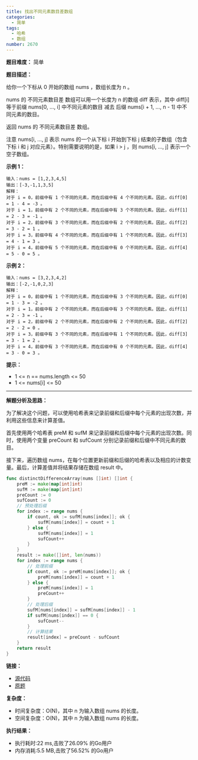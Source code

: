 ```yaml
---
title: 找出不同元素数目差数组
categories:
  - 简单
tags:
  - 哈希
  - 数组
number: 2670
---
```


**题目难度：** 简单

**题目描述：**

给你一个下标从 0 开始的数组 nums ，数组长度为 n 。

nums 的 不同元素数目差 数组可以用一个长度为 n 的数组 diff 表示，其中 diff[i] 等于前缀 nums[0, ..., i] 中不同元素的数目 减去 后缀 nums[i + 1, ..., n - 1] 中不同元素的数目。

返回 nums 的 不同元素数目差 数组。

注意 nums[i, ..., j] 表示 nums 的一个从下标 i 开始到下标 j 结束的子数组（包含下标 i 和 j 对应元素）。特别需要说明的是，如果 i > j ，则 nums[i, ..., j] 表示一个空子数组。

**示例 1：**
```
输入：nums = [1,2,3,4,5]
输出：[-3,-1,1,3,5]
解释：
对于 i = 0，前缀中有 1 个不同的元素，而在后缀中有 4 个不同的元素。因此，diff[0] = 1 - 4 = -3 。
对于 i = 1，前缀中有 2 个不同的元素，而在后缀中有 3 个不同的元素。因此，diff[1] = 2 - 3 = -1 。
对于 i = 2，前缀中有 3 个不同的元素，而在后缀中有 2 个不同的元素。因此，diff[2] = 3 - 2 = 1 。
对于 i = 3，前缀中有 4 个不同的元素，而在后缀中有 1 个不同的元素。因此，diff[3] = 4 - 1 = 3 。
对于 i = 4，前缀中有 5 个不同的元素，而在后缀中有 0 个不同的元素。因此，diff[4] = 5 - 0 = 5 。
```


**示例 2：**
```
输入：nums = [3,2,3,4,2]
输出：[-2,-1,0,2,3]
解释：
对于 i = 0，前缀中有 1 个不同的元素，而在后缀中有 3 个不同的元素。因此，diff[0] = 1 - 3 = -2 。
对于 i = 1，前缀中有 2 个不同的元素，而在后缀中有 3 个不同的元素。因此，diff[1] = 2 - 3 = -1 。
对于 i = 2，前缀中有 2 个不同的元素，而在后缀中有 2 个不同的元素。因此，diff[2] = 2 - 2 = 0 。
对于 i = 3，前缀中有 3 个不同的元素，而在后缀中有 1 个不同的元素。因此，diff[3] = 3 - 1 = 2 。
对于 i = 4，前缀中有 3 个不同的元素，而在后缀中有 0 个不同的元素。因此，diff[4] = 3 - 0 = 3 。 
```

**提示：**
- 1 <= n == nums.length <= 50
- 1 <= nums[i] <= 50

---
**解题分析及思路：**

为了解决这个问题，可以使用哈希表来记录前缀和后缀中每个元素的出现次数，并利用这些信息来计算差值。

首先使用两个哈希表 preM 和 sufM 来记录前缀和后缀中每个元素的出现次数。同时，使用两个变量 preCount 和 sufCount 分别记录前缀和后缀中不同元素的数目。

接下来，遍历数组 nums，在每个位置更新前缀和后缀的哈希表以及相应的计数变量。最后，计算差值并将结果存储在数组 result 中。

```go
func distinctDifferenceArray(nums []int) []int {
	preM := make(map[int]int)
	sufM := make(map[int]int)
	preCount := 0
	sufCount := 0
	// 预处理后缀
	for index := range nums {
		if count, ok := sufM[nums[index]]; ok {
			sufM[nums[index]] = count + 1
		} else {
			sufM[nums[index]] = 1
			sufCount++
		}
	}
	result := make([]int, len(nums))
	for index := range nums {
		// 处理前缀
		if count, ok := preM[nums[index]]; ok {
			preM[nums[index]] = count + 1
		} else {
			preM[nums[index]] = 1
			preCount++
		}
		// 处理后缀
		sufM[nums[index]] = sufM[nums[index]] - 1
		if sufM[nums[index]] == 0 {
			sufCount--
		}
		// 计算结果
		result[index] = preCount - sufCount
	}
	return result
}
```

**链接：**
- [源代码](https://github.com/lomtom/algorithm-go/blob/main/leetcode/2670找出不同元素数目差数组_test.go)
- [原题](https://leetcode.cn/problems/find-the-distinct-difference-array)

**复杂度：**

- 时间复杂度：O(N)，其中 n 为输入数组 nums 的长度。
- 空间复杂度：O(N)，其中 n 为输入数组 nums 的长度。

**执行结果：**

- 执行耗时:22 ms,击败了26.09% 的Go用户
- 内存消耗:5.5 MB,击败了56.52% 的Go用户
